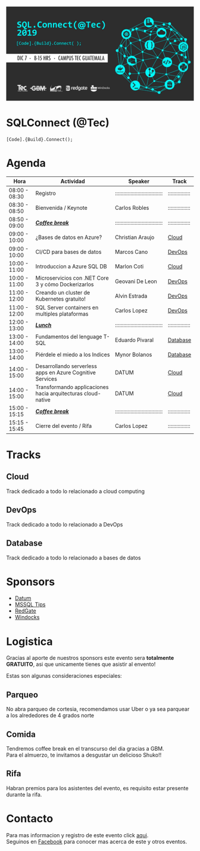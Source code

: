 ![Header](images/header.jpg)
# SQLConnect (@Tec)
```
[Code].{Build}.Connect();
```
# Agenda

Hora | Actividad | Speaker | Track
--- | --- | ---  | --- |
08:00 - 08:30 | Registro | :::::::::::::::::::::::::::::::::: | ::::::::::::::::
08:30 - 08:50 | Bienvenida / Keynote | Carlos Robles | ::::::::::::::::
08:50 - 09:00 | **_[Coffee break](#Comida)_** | :::::::::::::::::::::::::::::::::: | ::::::::::::::::
09:00 - 10:00 | ¿Bases de datos en Azure? | Christian Araujo | [Cloud](#Cloud)
09:00 - 10:00 | CI/CD para bases de datos | Marcos Cano | [DevOps](#DevOps)
10:00 - 11:00 | Introduccion a Azure SQL DB | Marlon Coti | [Cloud](#Cloud)
10:00 - 11:00 | Microservicios con .NET Core 3 y cómo Dockerizarlos | Geovani De Leon | [DevOps](#DevOps)
11:00 - 12:00 | Creando un cluster de Kubernetes gratuito! | Alvin Estrada | [DevOps](#DevOps)
11:00 - 12:00 | SQL Server containers en multiples plataformas | Carlos Lopez | [DevOps](#DevOps)
12:00 - 13:00 | **_[Lunch](#Comida)_** | :::::::::::::::::::::::::::::::::: | ::::::::::::::::
13:00 - 14:00 | Fundamentos del lenguage T-SQL | Eduardo Pivaral | [Database](#Database)
13:00 - 14:00 | Piérdele el miedo a los Indices | Mynor Bolanos | [Database](#Database)
14:00 - 15:00 | Desarrollando serverless apps en Azure Cognitive Services | DATUM | [Cloud](#Cloud)
14:00 - 15:00 | Transformando applicaciones hacia arquitecturas cloud-native | DATUM | [Cloud](#Cloud)
15:00 - 15:15 | **_[Coffee break](#Comida)_** | :::::::::::::::::::::::::::::::::: | ::::::::::::::::
15:15 - 15:45 | Cierre del evento / Rifa | Carlos Lopez | ::::::::::::::::

# Tracks
## Cloud
Track dedicado a todo lo relacionado a cloud computing
## DevOps
Track dedicado a todo lo relacionado a DevOps
## Database
Track dedicado a todo lo relacionado a bases de datos

# Sponsors

* [Datum](https://www.datum.com.gt/)
* [MSSQL Tips](https://www.mssqltips.com)
* [RedGate](https://www.red-gate.com)
* [Windocks](https://windocks.com)

# Logistica
Gracias al aporte de nuestros sponsors este evento sera **totalmente GRATUITO**, asi que unicamente tienes que asistir al envento!

Estas son algunas consideraciones especiales:

## Parqueo
No abra parqueo de cortesia, recomendamos usar Uber o ya sea parquear a los alrededores de 4 grados norte

## Comida
Tendremos coffee break en el transcurso del dia gracias a GBM.  
Para el almuerzo, te invitamos a desgustar un delicioso Shuko!!

## Rifa
Habran premios para los asistentes del evento, es requisito estar presente durante la rifa.

# Contacto
Para mas informacion y registro de este evento click [aqui](https://sqlconnect_2019.eventbrite.com).  
Seguinos en [Facebook](https://www.facebook.com/groups/gtssug/) para conocer mas acerca de este y otros eventos.
